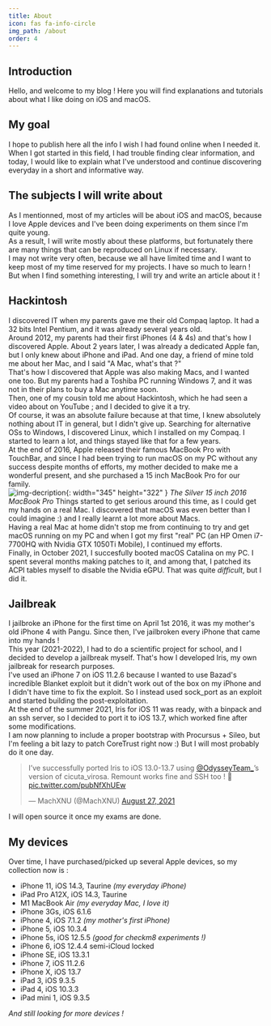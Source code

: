 ```yaml
---
title: About
icon: fas fa-info-circle
img_path: /about
order: 4
---
```


## Introduction
Hello, and welcome to my blog ! Here you will find explanations and tutorials about what I like doing on iOS and macOS.

## My goal
I hope to publish here all the info I wish I had found online when I needed it. \
When I got started in this field, I had trouble finding clear information, and today, I would like to explain what I've understood and continue discovering everyday in a short and informative way.

## The subjects I will write about
As I mentionned, most of my articles will be about iOS and macOS, because I love Apple devices and I've been doing experiments on them since I'm quite young.\
As a result, I will write mostly about these platforms, but fortunately there are many things that can be reproduced on Linux if necessary.\
I may not write very often, because we all have limited time and I want to keep most of my time reserved for my projects. I have so much to learn ! But when I find something interesting, I will try and write an article about it !

## Hackintosh
I discovered IT when my parents gave me their old Compaq laptop. It had a 32 bits Intel Pentium, and it was already several years old. \
Around 2012, my parents had their first iPhones (4 & 4s) and that's how I discovered Apple. About 2 years later, I was already a dedicated Apple fan, but I only knew about iPhone and iPad. And one day, a friend of mine told me about her Mac, and I said "A Mac, what's that ?"\
That's how I discovered that Apple was also making Macs, and I wanted one too. But my parents had a Toshiba PC running Windows 7, and it was not in their plans to buy a Mac anytime soon.\
Then, one of my cousin told me about Hackintosh, which he had seen a video about on YouTube ; and I decided to give it a try.\
Of course, it was an absolute failure because at that time, I knew absolutely nothing about IT in general, but I didn't give up. Searching for alternative OSs to Windows, I discovered Linux, which I installed on my Compaq. I started to learn a lot, and things stayed like that for a few years.\
At the end of 2016, Apple released their famous MacBook Pro with TouchBar, and since I had been  trying to run macOS on my PC without any success despite months of efforts, my mother decided to make me a wonderful present, and she purchased a 15 inch MacBook Pro for our family.\
![img-decription](MacBookPro.png){: width="345" height="322" }
_The Silver 15 inch 2016 MacBook Pro_
Things started to get serious around this time, as I could get my hands on a real Mac. I discovered that macOS was even better than I could imagine :) and I really learnt a lot more about Macs.\
Having a real Mac at home didn't stop me from continuing to try and get macOS running on my PC and when I got my first "real" PC (an HP Omen i7-7700HQ with Nvidia GTX 1050Ti Mobile), I continued my efforts. \
Finally, in October 2021, I succesfully booted macOS Catalina on my PC. I spent several months making patches to it, and among that, I patched its ACPI tables myself to disable the Nvidia eGPU. That was quite _difficult_, but I did it.

## Jailbreak
I jailbroke an iPhone for the first time on April 1st 2016, it was my mother's old iPhone 4 with Pangu. Since then, I've jailbroken every iPhone that came into my hands !\
This year (2021-2022), I had to do a scientific project for school, and I decided to develop a jailbreak myself. That's how I developed Iris, my own jailbreak for research purposes.\
I've used an iPhone 7 on iOS 11.2.6 because I wanted to use Bazad's incredible Blanket exploit but it didn't work out of the box on my iPhone and I didn't have time to fix the exploit. So I instead used sock\_port as an exploit and started building the post-exploitation.\
At the end of the summer 2021, Iris for iOS 11 was ready, with a binpack and an ssh server, so I decided to port it to iOS 13.7, which worked fine after some modifications.\
I am now planning to include a proper bootstrap with Procursus + Sileo, but I'm feeling a bit lazy to patch CoreTrust right now :) But I will most probably do it one day.
<blockquote class="twitter-tweet"><p lang="en" dir="ltr">I’ve successfully ported Iris to iOS 13.0-13.7 using <a href="https://twitter.com/OdysseyTeam_?ref_src=twsrc%5Etfw">@OdysseyTeam_</a>’s version of cicuta_virosa. Remount works fine and SSH too ! 🥳 <a href="https://t.co/pubNfXhUEw">pic.twitter.com/pubNfXhUEw</a></p>&mdash; MachXNU (@MachXNU) <a href="https://twitter.com/MachXNU/status/1431345725904928774?ref_src=twsrc%5Etfw">August 27, 2021</a></blockquote> <script async src="https://platform.twitter.com/widgets.js" charset="utf-8"></script>
I will open source it once my exams are done.

## My devices
Over time, I have purchased/picked up several Apple devices, so my collection now is :
* iPhone 11, iOS 14.3, Taurine _(my everyday iPhone)_
* iPad Pro A12X, iOS 14.3, Taurine 
* M1 MacBook Air _(my everyday Mac, I love it)_
* iPhone 3Gs, iOS 6.1.6
* iPhone 4, iOS 7.1.2 _(my mother's first iPhone)_
* iPhone 5, iOS 10.3.4
* iPhone 5s, iOS 12.5.5 _(good for checkm8 experiments !)_
* iPhone 6, iOS 12.4.4 semi-iCloud locked
* iPhone SE, iOS 13.3.1
* iPhone 7, iOS 11.2.6
* iPhone X, iOS 13.7 
* iPad 3, iOS 9.3.5
* iPad 4, iOS 10.3.3
* iPad mini 1, iOS 9.3.5

_And still looking for more devices !_
